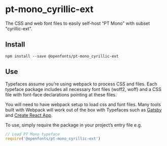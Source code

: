 
# pt-mono_cyrillic-ext

The CSS and web font files to easily self-host “PT Mono” with subset "cyrillic-ext".

## Install

`npm install --save @openfonts/pt-mono_cyrillic-ext`

## Use

Typefaces assume you’re using webpack to process CSS and files. Each typeface
package includes all necessary font files (woff2, woff) and a CSS file with
font-face declarations pointing at these files.

You will need to have webpack setup to load css and font files. Many tools built
with Webpack will work out of the box with Typefaces such as [Gatsby](https://github.com/gatsbyjs/gatsby)
and [Create React App](https://github.com/facebookincubator/create-react-app).

To use, simply require the package in your project’s entry file e.g.

```javascript
// Load PT Mono typeface
require('@openfonts/pt-mono_cyrillic-ext')
```
